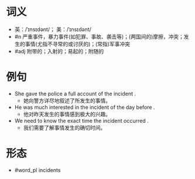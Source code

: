 # 词义
- 英：/ˈɪnsɪdənt/； 美：/ˈɪnsɪdənt/
- #n 严重事件，暴力事件(如犯罪、事故、袭击等)；(两国间的)摩擦，冲突；发生的事情(尤指不寻常的或讨厌的)；(常指)军事冲突
- #adj 附带的；入射的；易起的；附随的
# 例句
- She gave the police a full account of the incident .
	- 她向警方详尽地叙述了所发生的事情。
- He was much interested in the incident of the day before .
	- 他对昨天发生的事情感到极大的兴趣。
- We need to know the exact time the incident occurred .
	- 我们需要了解事情发生的确切时间。
# 形态
- #word_pl incidents
